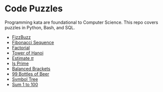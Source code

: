 Code Puzzles
==========

Programming kata are foundational to Computer Science. This repo covers puzzles in Python, Bash, and SQL.

-   [FizzBuzz](puzzles/FizzBuzz.md)
-   [Fibonacci Sequence](puzzles/Fibonacci.md)
-   [Factorial](puzzles/Factorial.md)
-   [Tower of Hanoi](puzzles/TowerOfHanoi.md)
-   [Estimate *π*](puzzles/EstimatePi.md)
-   [Is Prime](puzzles/IsPrime.md)
-   [Balanced Brackets](puzzles/BalancedBrackets.md)
-   [99 Bottles of Beer](puzzles/99BottlesOfBeer.md)
-   [Symbol Tree](puzzles/SymbolTree.md)
-   [Sum 1 to 100](puzzles/1to100.md)
